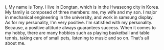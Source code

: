 i, My name is Tony. I live in Dongtan, which is in the Hwaseong city in Korea.
My family is composed of three members: me, my wife and my son.
I major in mechanical engineering in the university, and work in samsung display.
As for my personality, I'm very positive. I'm satisfied with my personality.
Because, a positive attitude always guarantees success.
When it comes to my hobby, there are many hobbies such as playing basketball and table tennis,
taking care of small pets, listening to music and so on.
That's all about me.
